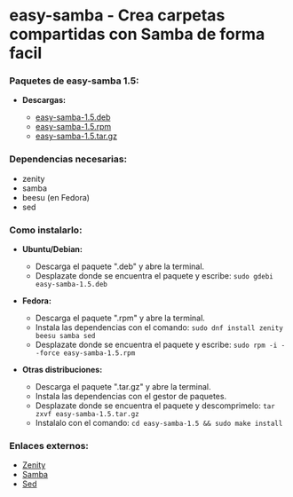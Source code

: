 easy-samba - Crea carpetas compartidas con Samba de forma facil
===============================================================

### Paquetes de easy-samba 1.5:

  * **Descargas:**
  
    * [easy-samba-1.5.deb](https://github.com/q3aql/easy-samba/releases/download/v1.5/easy-samba-1.5.deb)
    * [easy-samba-1.5.rpm](https://github.com/q3aql/easy-samba/releases/download/v1.5/easy-samba-1.5.rpm)
    * [easy-samba-1.5.tar.gz](https://github.com/q3aql/easy-samba/releases/download/v1.5/easy-samba-1.5.tar.gz)
    
### Dependencias necesarias:

  * zenity
  * samba
  * beesu (en Fedora)
  * sed

### Como instalarlo:

  * **Ubuntu/Debian:**
    * Descarga el paquete ".deb" y abre la terminal.
    * Desplazate donde se encuentra el paquete y escribe: `sudo gdebi easy-samba-1.5.deb`

  * **Fedora:**
    * Descarga el paquete ".rpm" y abre la terminal.
    * Instala las dependencias con el comando: `sudo dnf install zenity beesu samba sed`
    * Desplazate donde se encuentra el paquete y escribe: `sudo rpm -i --force easy-samba-1.5.rpm`

  * **Otras distribuciones:**
    * Descarga el paquete ".tar.gz" y abre la terminal.
    * Instala las dependencias con el gestor de paquetes.
    * Desplazate donde se encuentra el paquete y descomprimelo: `tar zxvf easy-samba-1.5.tar.gz`
    * Instalalo con el comando: `cd easy-samba-1.5 && sudo make install`
  
### Enlaces externos:

  * [Zenity](https://gitlab.gnome.org/GNOME/zenity)
  * [Samba](https://www.samba.org/)
  * [Sed](https://www.gnu.org/software/sed/)
